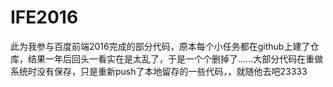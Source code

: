 # IFE2016

此为我参与百度前端2016完成的部分代码，原本每个小任务都在github上建了仓库，结果一年后回头一看实在是太乱了，于是一个个删掉了......大部分代码在重做系统时没有保存，只是重新push了本地留存的一些代码，，就随他去吧23333
